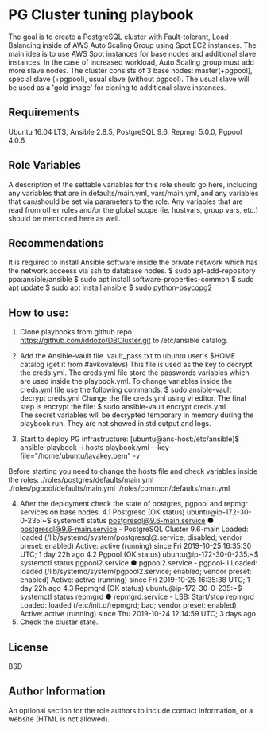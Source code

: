PG Cluster tuning playbook
=========

The goal is to create a PostgreSQL cluster with Fault-tolerant, Load Balancing inside of AWS Auto Scaling Group using Spot EC2 instances. 
The main idea is to use AWS Spot instances for base nodes and additional slave instances. In the case of increased workload, Auto Scaling group must add more slave nodes. The cluster consists of 3 base nodes: master(+pgpool), special slave (+pgpool), usual slave (without pgpool). The usual slave will be used as a 'gold image' for cloning to additional slave instances. 


Requirements
------------
Ubuntu 16.04 LTS, Ansible 2.8.5, PostgreSQL 9.6, Repmgr 5.0.0, Pgpool 4.0.6

Role Variables
--------------

A description of the settable variables for this role should go here, including any variables that are in defaults/main.yml, vars/main.yml, and any variables that can/should be set via parameters to the role. Any variables that are read from other roles and/or the global scope (ie. hostvars, group vars, etc.) should be mentioned here as well.

Recommendations
---------------
It is required to install Ansible software inside the private network which has the network acceess via ssh to database nodes. 
$ sudo apt-add-repository ppa:ansible/ansible
$ sudo apt install software-properties-common
$ sudo apt update
$ sudo apt install ansible
$ sudo python-psycopg2 

How to use:
----------------
1. Clone playbooks from github repo https://github.com/iddozo/DBCluster.git to /etc/ansible catalog.

2. Add the Ansible-vault file .vault_pass.txt to ubuntu user's $HOME catalog (get it from #avkovalevs)
This file is used as the key to decrypt the creds.yml.
The creds.yml file store the passwords variables which are used inside the playbook.yml.
To change variables inside the creds.yml file use the following commands:
$ sudo ansible-vault decrypt creds.yml
Change the file creds.yml using vi editor. 
The final step is encrypt the file:
$ sudo ansible-vault encrypt creds.yml   
The secret variables will be decrypted temporary in memory during the playbook run. They are not showed in std output and logs.

3. Start to deploy PG infrastructure:
[ubuntu@ans-host:/etc/ansible]$ ansible-playbook -i hosts playbook.yml --key-file="/home/ubuntu/javakey.pem" -v

Before starting you need to change the hosts file and check variables inside the roles:
./roles/postgres/defaults/main.yml
./roles/pgpool/defaults/main.yml
./roles/common/defaults/main.yml

4. After the deployment check the state of postgres, pgpool and repmgr services on base nodes.
4.1 Postgresq (OK status)
ubuntu@ip-172-30-0-235:~$ systemctl status postgresql@9.6-main.service
● postgresql@9.6-main.service - PostgreSQL Cluster 9.6-main
   Loaded: loaded (/lib/systemd/system/postgresql@.service; disabled; vendor preset: enabled)
   Active: active (running) since Fri 2019-10-25 16:35:30 UTC; 1 day 22h ago
4.2 Pgpool (OK status)
ubuntu@ip-172-30-0-235:~$ systemctl status pgpool2.service 
● pgpool2.service - pgpool-II
   Loaded: loaded (/lib/systemd/system/pgpool2.service; enabled; vendor preset: enabled)
   Active: active (running) since Fri 2019-10-25 16:35:38 UTC; 1 day 22h ago
4.3 Repmgrd (OK status)
ubuntu@ip-172-30-0-235:~$ systemctl status repmgrd
● repmgrd.service - LSB: Start/stop repmgrd
   Loaded: loaded (/etc/init.d/repmgrd; bad; vendor preset: enabled)
   Active: active (running) since Thu 2019-10-24 12:14:59 UTC; 3 days ago
5. Check the cluster state.
  
License
-------

BSD

Author Information
------------------

An optional section for the role authors to include contact information, or a website (HTML is not allowed).
